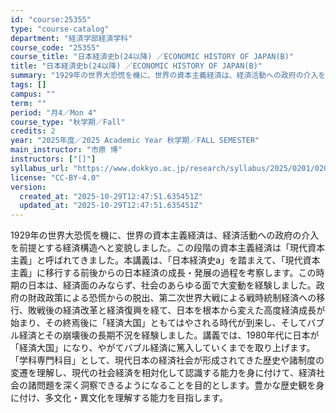 ```yaml
---
id: "course:25355"
type: "course-catalog"
department: "経済学部経済学科"
course_code: "25355"
course_title: "日本経済史b(24以降) ／ECONOMIC HISTORY OF JAPAN(B)"
title: "日本経済史b(24以降) ／ECONOMIC HISTORY OF JAPAN(B)"
summary: "1929年の世界大恐慌を機に、世界の資本主義経済は、経済活動への政府の介入を前提とする経済構造へと変貌しました。この段階の資本主義経済は「現代資本主義」と呼ばれてきました。本講義は、「日本経済史a」を踏まえて、「現代資本主義」に移行する前後…"
tags: []
campus: ""
term: ""
period: "月4／Mon 4"
course_type: "秋学期／Fall"
credits: 2
year: "2025年度／2025 Academic Year 秋学期／FALL SEMESTER"
main_instructor: "市原 博"
instructors: ["[]"]
syllabus_url: "https://www.dokkyo.ac.jp/research/syllabus/2025/0201/0201_25355_ja_JP.html"
license: "CC-BY-4.0"
version:
  created_at: "2025-10-29T12:47:51.635451Z"
  updated_at: "2025-10-29T12:47:51.635451Z"
---
```

1929年の世界大恐慌を機に、世界の資本主義経済は、経済活動への政府の介入を前提とする経済構造へと変貌しました。この段階の資本主義経済は「現代資本主義」と呼ばれてきました。本講義は、「日本経済史a」を踏まえて、「現代資本主義」に移行する前後からの日本経済の成長・発展の過程を考察します。この時期の日本は、経済面のみならず、社会のあらゆる面で大変動を経験しました。政府の財政政策による恐慌からの脱出、第二次世界大戦による戦時統制経済への移行、敗戦後の経済改革と経済復興を経て、日本を根本から変えた高度経済成長が始まり、その終焉後に「経済大国」ともてはやされる時代が到来し、そしてバブル経済とその崩壊後の長期不況を経験しました。講義では、1980年代に日本が「経済大国」になり、やがてバブル経済に篤入していくまでを取り上げます。 「学科専門科目」として、現代日本の経済社会が形成されてきた歴史や諸制度の変遷を理解し、現代の社会経済を相対化して認識する能力を身に付けて、経済社会の諸問題を深く洞察できるようになることを目的とします。豊かな歴史観を身に付け、多文化・異文化を理解する能力を目指します。
